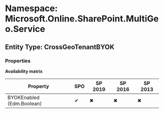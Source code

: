 # Namespace: Microsoft.Online.SharePoint.MultiGeo.Service
## Entity Type: CrossGeoTenantBYOK

### Properties

**Availability matrix**

Property | SPO | SP 2019 | SP 2016 | SP 2013
----------|-----|---------|---------|--------
BYOKEnabled (Edm.Boolean) | ✔ | ✖ | ✖ | ✖


